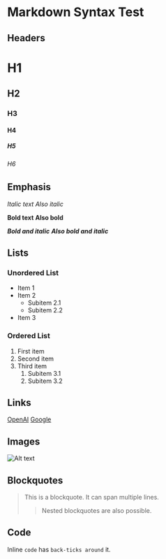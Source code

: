 # Markdown Syntax Test

## Headers

# H1
## H2
### H3
#### H4
##### H5
###### H6

## Emphasis

*Italic text*
_Also italic_

**Bold text**
__Also bold__

***Bold and italic***
___Also bold and italic___

## Lists

### Unordered List
- Item 1
- Item 2
  - Subitem 2.1
  - Subitem 2.2
- Item 3

### Ordered List
1. First item
2. Second item
3. Third item
   1. Subitem 3.1
   2. Subitem 3.2

## Links

[OpenAI](https://www.openai.com)
[Google](https://www.google.com "Google's Homepage")

## Images

![Alt text](https://example.com/image.jpg "Optional title")

## Blockquotes

> This is a blockquote.
> It can span multiple lines.
>
> > Nested blockquotes are also possible.

## Code

Inline `code` has `back-ticks around` it.

